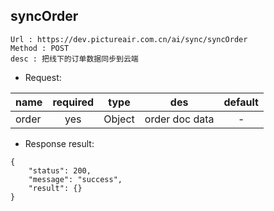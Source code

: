 

syncOrder
---

```
Url : https://dev.pictureair.com.cn/ai/sync/syncOrder
Method : POST 
desc : 把线下的订单数据同步到云端
```

* Request:

|name|required|type|des|default|
| ------------- |:-------------:|:-------------:|:---------------------------------------:|:-------------:|
| order | yes | Object | order doc data | - |

* Response result:
```
{
    "status": 200,
    "message": "success",
    "result": {}
}
```
